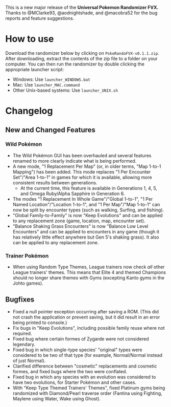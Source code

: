 This is a new major release of the **Universal Pokemon Randomizer FVX.** Thanks to @MClarke93, @aodnightshade, and @macobra52 for the bug reports and feature suggestions.

# How to use

Download the randomizer below by clicking on `PokeRandoFVX-v0.1.1.zip`. After downloading, extract the contents of the zip file to a folder on your computer. You can then run the randomizer by double clicking the appropriate launcher script:

- Windows: Use `launcher_WINDOWS.bat`
- Mac: Use `launcher_MAC.command`
- Other Unix-based systems: Use `launcher_UNIX.sh`

# Changelog
## New and Changed Features
### Wild Pokémon

* The Wild Pokémon GUI has been overhauled and several features renamed to more clearly indicate what is being performed.
* A new mode, "1 Replacement Per Map" (or, in older terms, "Map 1-to-1 Mapping") has been added. This mode replaces "1 Per Encounter Set"/"Area 1-to-1" in games for which it is available, allowing more consistent results between generations.
   - At the current time, this feature is available in Generations 1, 4, 5, and Omega Ruby/Alpha Sapphire in Generation 6.
* The modes "1 Replacement In Whole Game"/"Global 1-to-1", "1 Per Named Location"/"Location 1-to-1", and "1 Per Map"/"Map 1-to-1" can now be split by encounter types (such as walking, Surfing, and fishing).
* "Global Family-to-Family" is now "Keep Evolutions" and can be applied to any replacement zone (game, location, map, encounter set).
* "Balance Shaking Grass Encounters" is now "Balance Low Level Encounters" and can be applied to encounters in any game (though it has relatively little effect anywhere but Gen 5's shaking grass). It also can be applied to any replacement zone.

### Trainer Pokémon

* When using Random Type Themes, League trainers now check _all_ other League trainers' themes. This means that Elite 4 and themed Champions should no longer share themes with Gyms (excepting Kanto gyms in the Johto games).

## Bugfixes
* Fixed a null pointer exception occurring after saving a ROM. (This did not crash the application or prevent saving, but it did result in an error being printed to console.)
* Fix bugs in "Keep Evolutions", including possible family reuse where not required.
* Fixed bug where certain formes of Zygarde were not considered legendary.
* Fixed bug in which single-type species' "original" types were considered to be two of that type (for example, Normal/Normal instead of just Normal).
* Clarified difference between "cosmetic" replacements and cosmetic formes, and fixed bugs where the two were conflated.
* Fixed bug in which any species with an evolution was considered to have two evolutions, for Starter Pokémon and other cases.
* With "Keep Type Themed Trainers' Themes", fixed Platinum gyms being randomized with Diamond/Pearl traverse order (Fantina using Fighting, Maylene using Water, Wake using Ghost).